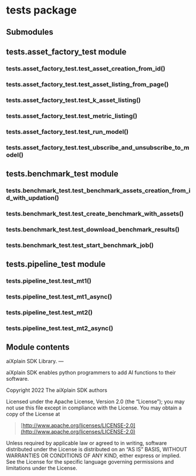 # tests package

## Submodules

## tests.asset_factory_test module


### tests.asset_factory_test.test_asset_creation_from_id()

### tests.asset_factory_test.test_asset_listing_from_page()

### tests.asset_factory_test.test_k_asset_listing()

### tests.asset_factory_test.test_metric_listing()

### tests.asset_factory_test.test_run_model()

### tests.asset_factory_test.test_ubscribe_and_unsubscribe_to_model()
## tests.benchmark_test module


### tests.benchmark_test.test_benchmark_assets_creation_from_id_with_updation()

### tests.benchmark_test.test_create_benchmark_with_assets()

### tests.benchmark_test.test_download_benchmark_results()

### tests.benchmark_test.test_start_benchmark_job()
## tests.pipeline_test module


### tests.pipeline_test.test_mt1()

### tests.pipeline_test.test_mt1_async()

### tests.pipeline_test.test_mt2()

### tests.pipeline_test.test_mt2_async()
## Module contents

aiXplain SDK Library.
—

aiXplain SDK enables python programmers to add AI functions
to their software.

Copyright 2022 The aiXplain SDK authors

Licensed under the Apache License, Version 2.0 (the “License”);
you may not use this file except in compliance with the License.
You may obtain a copy of the License at

> [http://www.apache.org/licenses/LICENSE-2.0](http://www.apache.org/licenses/LICENSE-2.0)

Unless required by applicable law or agreed to in writing, software
distributed under the License is distributed on an “AS IS” BASIS,
WITHOUT WARRANTIES OR CONDITIONS OF ANY KIND, either express or implied.
See the License for the specific language governing permissions and
limitations under the License.
